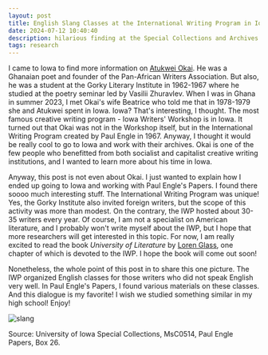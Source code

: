 ```yaml
---
layout: post
title: English Slang Classes at the International Writing Program in Iowa
date: 2024-07-12 10:40:40
description: hilarious finding at the Special Collections and Archives of the University of Iowa
tags: research
---
```

I came to Iowa to find more information on [Atukwei Okai](https://en.wikipedia.org/wiki/Atukwei_Okai). He was a Ghanaian poet and founder of the Pan-African Writers Association. But also, he was a student at the Gorky Literary Institute in 1962-1967 where he studied at the poetry seminar led by Vasilii Zhuravlev. When I was in Ghana in summer 2023, I met Okai's wife Beatrice who told me that in 1978-1979 she and Atukwei spent in Iowa. Iowa? That's interesting, I thought. The most famous creative writing program - Iowa Writers' Workshop is in Iowa. It turned out that Okai was not in the Workshop itself, but in the International Writing Program created by Paul Engle in 1967. Anyway, I thought it would be really cool to go to Iowa and work with their archives. Okai is one of the few people who benefitted from both socialist and capitalist creative writing institutions, and I wanted to learn more about his time in Iowa. 

Anyway, this post is not even about Okai. I just wanted to explain how I ended up going to Iowa and working with Paul Engle's Papers. I found there soooo much interesting stuff. The International Writing Program was unique! Yes, the Gorky Institute also invited foreign writers, but the scope of this activity was more than modest. On the contrary, the IWP hosted about 30-35 writers every year. Of course, I am not a specialist on American literature, and I probably won't write myself about the IWP, but I hope that more researchers will get interested in this topic. For now, I am really excited to read the book *University of Literature* by [Loren Glass](https://english.uiowa.edu/people/loren-glass), one chapter of which is devoted to the IWP. I hope the book will come out soon! 

Nonetheless, the whole point of this post in to share this one picture. The IWP organized English classes for those writers who did not speak English very well. In Paul Engle's Papers, I found various materials on these classes. And this dialogue is my favorite! I wish we studied something similar in my high school! Enjoy!

![slang](/olyanechaeva.github.io/assets/img/English_slang.jpg)

Source:  University of Iowa Special Collections, MsC0514, Paul Engle Papers, Box 26.
